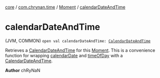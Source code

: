 [core](../../index.md) / [com.chrynan.time](../index.md) / [Moment](index.md) / [calendarDateAndTime](./calendar-date-and-time.md)

# calendarDateAndTime

(JVM, COMMON) `open val calendarDateAndTime: `[`CalendarDateAndTime`](../-calendar-date-and-time/index.md)

Retrieves a [CalendarDateAndTime](../-calendar-date-and-time/index.md) for this [Moment](index.md). This is a convenience function for wrapping [calendarDate](calendar-date.md)
and [timeOfDay](time-of-day.md) with a [CalendarDateAndTime](../-calendar-date-and-time/index.md).

**Author**
chRyNaN

